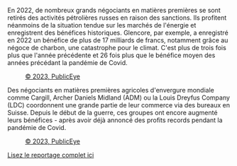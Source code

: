 En 2022, de nombreux grands négociants en matières premières se sont retirés des activités pétrolières russes en raison des sanctions. Ils profitent néanmoins de la situation tendue sur les marchés de l'énergie et enregistrent des bénéfices historiques. Glencore, par exemple, a enregistré en 2022 un bénéfice de plus de 17 milliards de francs, notamment grâce au négoce de charbon, une catastrophe pour le climat. C'est plus de trois fois plus que l'année précédente et 26 fois plus que le bénéfice moyen des années précédant la pandémie de Covid.

<figure class="my-4 md:my-6">
    <div class="flourish-embed flourish-chart" data-src="visualisation/13696080"></div>
    <figcaption><a href="https://www.publiceye.ch/fr/thematiques/negoce-de-matieres-premieres/la-suisse-et-la-malediction-des-ressources/plaque-tournante-des-matieres-premieres" target="_blank">© 2023, PublicEye</a></figcaption>
</figure>

Des négociants en matières premières agricoles d'envergure mondiale comme Cargill, Archer Daniels Midland (ADM) ou la Louis Dreyfus Company (LDC) coordonnent une grande partie de leur commerce via des bureaux en Suisse. Depuis le début de la guerre, ces groupes ont encore augmenté leurs bénéfices - après avoir déjà annoncé des profits records pendant la pandémie de Covid.

<figure class="my-4 md:my-6">
    <div class="flourish-embed flourish-chart" data-src="visualisation/13696035"></div>
    <figcaption><a href="https://www.publiceye.ch/fr/thematiques/negoce-de-matieres-premieres/la-suisse-et-la-malediction-des-ressources/plaque-tournante-des-matieres-premieres" target="_blank">© 2023, PublicEye</a></figcaption>
</figure>

<a href="https://www.publiceye.ch/fr/thematiques/negoce-agricole/les-negociants-en-matieres-premieres-ne-connaissent-pas-la-crise" class="fbd-button block w-fit mt-4" target="_blank">Lisez le reportage complet ici</a>
